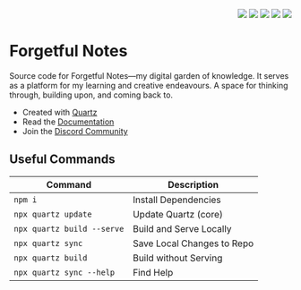 <p align="right">
  <img src="https://img.shields.io/github/languages/code-size/semanticdata/forgetful-notes" />
  <img src="https://img.shields.io/github/repo-size/semanticdata/forgetful-notes" />
  <img src="https://img.shields.io/github/commit-activity/t/semanticdata/forgetful-notes" />
  <img src="https://img.shields.io/github/last-commit/semanticdata/forgetful-notes" />
  <img src="https://img.shields.io/website/https/forgetful.dev.svg" />
</p>

# Forgetful Notes

Source code for Forgetful Notes—my digital garden of knowledge. It serves as a platform for my learning and creative endeavours. A space for thinking through, building upon, and coming back to.

- Created with [Quartz](https://github.com/jackyzha0/quartz/)
- Read the [Documentation](https://quartz.jzhao.xyz/)
- Join the [Discord Community](https://discord.gg/cRFFHYye7t)

## Useful Commands

| Command                    | Description                |
| -------------------------- | -------------------------- |
| `npm i`                    | Install Dependencies       |
| `npx quartz update`        | Update Quartz (core)       |
| `npx quartz build --serve` | Build and Serve Locally    |
| `npx quartz sync`          | Save Local Changes to Repo |
| `npx quartz build`         | Build without Serving      |
| `npx quartz sync --help`   | Find Help                  |
